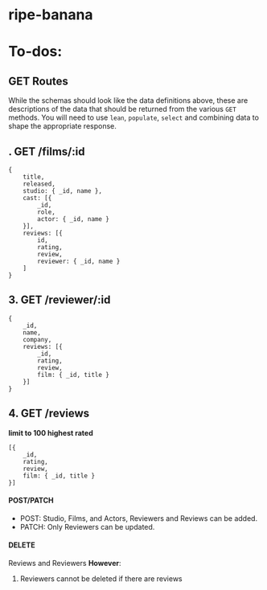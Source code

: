 # ripe-banana

# To-dos: 

## GET Routes 

While the schemas should look like the data definitions above, these are descriptions of the data that should be returned from the various `GET` methods. You will need to use `lean`, `populate`, `select` and combining data to shape the appropriate response.


## . GET /films/:id

```
{
    title,
    released,
    studio: { _id, name },
    cast: [{
        _id,
        role,
        actor: { _id, name }
    }],
    reviews: [{
        id,
        rating,
        review,
        reviewer: { _id, name }
    ]
}
```

## 3. GET /reviewer/:id

```
{
    _id,
    name,
    company,
    reviews: [{
        _id,
        rating,
        review,
        film: { _id, title }
    }]
}
```

## 4. GET /reviews

**limit to 100 highest rated**

```
[{
    _id,
    rating,
    review,
    film: { _id, title }
}]
```

#### POST/PATCH

* POST: 
    Studio, 
    Films, 
    and Actors, 
    Reviewers and Reviews can be added.
* PATCH: Only Reviewers can be updated.

#### DELETE

Reviews and Reviewers **However**:
1. Reviewers cannot be deleted if there are reviews

